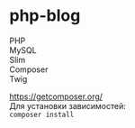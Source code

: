 # php-blog
PHP   
MySQL   
Slim  
Composer  
Twig
  
https://getcomposer.org/  
Для установки зависимостей:  
```composer install```
    
